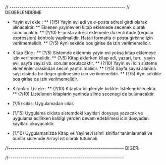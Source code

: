 // ----------------------------------------------------------
// DEGERLENDIRME

* Yayin evi ekle : 
** (?/5) Yayin evi adi ve e-posta adresi girdi olarak alinacaktir. 
** Eklenen yayinevleri kitap eklemede secenek olarak sunulacaktir. 
** (?/10) E-posta adresi eklemede duzenli ifade (regular expression) kontrolu yapilmalidir. Hatali formatta e-posta girisine izin verilmemelidir. 
** (?/5) Ayni sekilde bos girise de izin verilmemelidir.

* Kitap Ekle : 
** (?/5) Sistemde eklenmis yayin evi yoksa kitap eklemeye izin verilmemelidir. 
** (?/5) Kitap eklerken kitap adi, yazari, turu, yayin evi, sayfa sayisi vb. sorular sorulacaktir. 
** (?/10) Yayin evi icin sisteme eklenenler arasindan secim yaptirilmalidir. 
** (?/5) Sayfa sayisi alanina sayi disinda bir deger girilmesine izin verilmemelidir. 
** (?/5) Ayni sekilde bos girise de izin verilmemelidir.

* Kitaplari Listele : 
** (?/10) Kitaplar bilgileriyle birlikte listelenebilecektir. 
** (?/10) Listelenen kitaplarin yaninda silme secenegi de bulunacaktir.

* (?/5) cikis: Uygulamadan cikis

* (?/15) Uygulama cikista sistemdeki kayitlari dosyaya yazacak ve uygulama acilirken kaldigi yerden devam edebilmesi icin dosyadan kayitlari okuyacaktir.

* (?/10) Uygulamanizda Kitap ve Yayinevi isimli siniflar tanimlanmali ve bunlar sistemde ArrayList olarak tutulmali.

//----------------------------------------------------------
DIGER:

//----------------------------------------------------------
